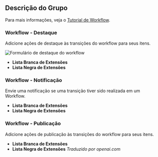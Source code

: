 <!-- Filename: Chunk4x:Extensions_Plugin_Manager_Edit_Workflow_Group  / Display title: Grupo de Trabalho -->

## Descrição do Grupo

Para mais informações, veja o [Tutorial de Workflow](https://docs.joomla.org/J4.x:Workflow).

### Workflow - Destaque

Adicione ações de destaque às transições do workflow para seus itens.

![Formulário de destaque do workflow](../../../en/images/plugins/plugin-group-workflow-featuring.png)

- **Lista Branca de Extensões**
- **Lista Negra de Extensões**

### Workflow - Notificação

Envie uma notificação se uma transição tiver sido realizada em um Workflow.

- **Lista Branca de Extensões**
- **Lista Negra de Extensões**

### Workflow - Publicação

Adicione ações de publicação às transições do workflow para seus itens.

- **Lista Branca de Extensões**
- **Lista Negra de Extensões**
*Traduzido por openai.com*


